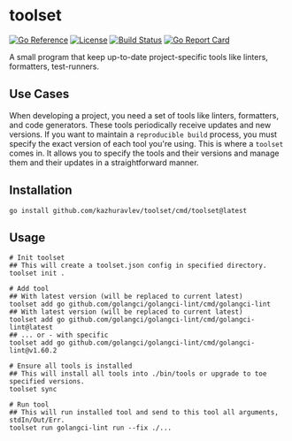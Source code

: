 # toolset

[![Go Reference](https://pkg.go.dev/badge/github.com/kazhuravlev/toolset.svg)](https://pkg.go.dev/github.com/kazhuravlev/toolset)
[![License](https://img.shields.io/github/license/kazhuravlev/toolset?color=blue)](https://github.com/kazhuravlev/toolset/blob/master/LICENSE)
[![Build Status](https://github.com/kazhuravlev/toolset/actions/workflows/release.yml/badge.svg)](https://github.com/kazhuravlev/toolset/actions/workflows/release.yml)
[![Go Report Card](https://goreportcard.com/badge/github.com/kazhuravlev/toolset)](https://goreportcard.com/report/github.com/kazhuravlev/toolset)

A small program that keep up-to-date project-specific tools like linters, formatters, test-runners.

## Use Cases

When developing a project, you need a set of tools like linters, formatters, and code generators. These tools
periodically receive updates and new versions. If you want to maintain a `reproducible build` process, you must specify
the exact version of each tool you're using. This is where a `toolset` comes in. It allows you to specify the tools and
their versions and manage them and their updates in a straightforward manner.

## Installation

```shell
go install github.com/kazhuravlev/toolset/cmd/toolset@latest
```

## Usage

```shell
# Init toolset
## This will create a toolset.json config in specified directory.
toolset init .

# Add tool
## With latest version (will be replaced to current latest)
toolset add go github.com/golangci/golangci-lint/cmd/golangci-lint
## With latest version (will be replaced to current latest)
toolset add go github.com/golangci/golangci-lint/cmd/golangci-lint@latest
## ... or - with specific 
toolset add go github.com/golangci/golangci-lint/cmd/golangci-lint@v1.60.2

# Ensure all tools is installed
## This will install all tools into ./bin/tools or upgrade to toe specified versions.
toolset sync

# Run tool
## This will run installed tool and send to this tool all arguments, stdIn/Out/Err.
toolset run golangci-lint run --fix ./...
```
